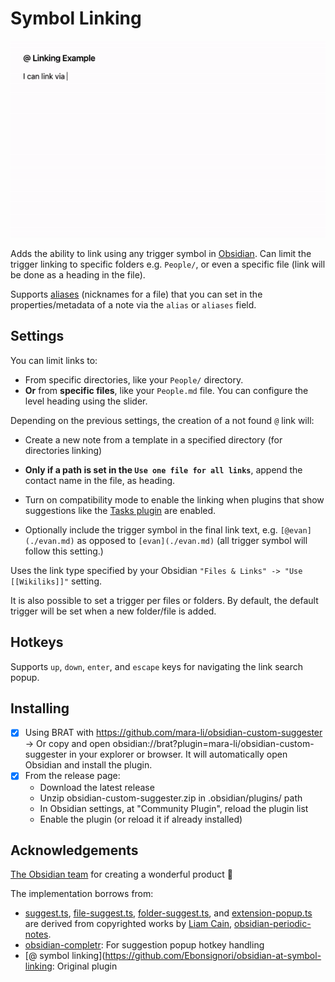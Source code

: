# Symbol Linking

![Gif demo of using the @ symbol to link to a name in Persons/](./docs/at-linking-example-1.4.4.gif)

Adds the ability to link using any trigger symbol in [Obsidian](https://obsidian.md/). Can limit the trigger linking to specific folders e.g. `People/`, or even a specific file (link will be done as a heading in the file).

Supports [aliases](https://help.obsidian.md/Linking+notes+and+files/Aliases) (nicknames for a file) that you can set in the properties/metadata of a note via the `alias` or `aliases` field.

## Settings
You can limit links to:
 - From specific directories, like your `People/` directory.
 - **Or** from **specific files**, like your `People.md` file. You can configure the level heading using the slider. 

Depending on the previous settings, the creation of a not found `@` link will:
 - Create a new note from a template in a specified directory (for directories linking)
 - **Only if a path is set in the `Use one file for all links`**, append the contact name in the file, as heading.

- Turn on compatibility mode to enable the linking when plugins that show suggestions like the [Tasks plugin](https://github.com/obsidian-tasks-group/obsidian-tasks) are enabled.
- Optionally include the trigger symbol in the final link text, e.g. `[@evan](./evan.md)` as opposed to `[evan](./evan.md)` (all trigger symbol will follow this setting.)

Uses the link type specified by your Obsidian `"Files & Links" -> "Use [[Wikiliks]]"` setting.

It is also possible to set a trigger per files or folders. By default, the default trigger will be set when a new folder/file is added.

## Hotkeys

Supports `up`, `down`, `enter`, and `escape` keys for navigating the link search popup.

## Installing

- [x] Using BRAT with https://github.com/mara-li/obsidian-custom-suggester → Or copy and open obsidian://brat?plugin=mara-li/obsidian-custom-suggester in your explorer or browser. It will automatically open Obsidian and install the plugin.
- [x] From the release page:
  - Download the latest release 
  - Unzip obsidian-custom-suggester.zip in .obsidian/plugins/ path 
  - In Obsidian settings, at "Community Plugin", reload the plugin list 
  - Enable the plugin (or reload it if already installed)

## Acknowledgements

[The Obsidian team](https://obsidian.md/about) for creating a wonderful product :purple_heart:

The implementation borrows from:

- [suggest.ts](./src/utils/suggest.ts), [file-suggest.ts](./src/settings/file-suggest.ts), [folder-suggest.ts](./src/settings/folder-suggest.ts), and [extension-popup.ts](./src/extension-version/extension-popup.ts) are derived from copyrighted works by [Liam Cain](https://github.com/liamcain), [obsidian-periodic-notes](https://github.com/liamcain/obsidian-periodic-notes).
- [obsidian-completr](https://github.com/tth05/obsidian-completr): For suggestion popup hotkey handling
- [@ symbol linking](https://github.com/Ebonsignori/obsidian-at-symbol-linking: Original plugin
